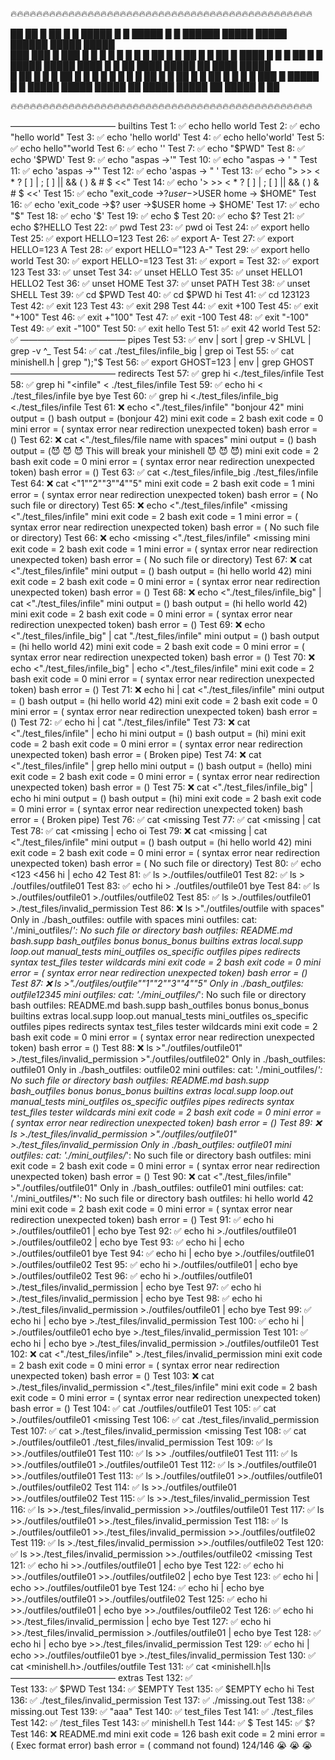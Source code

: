 🔥🔥🔥🔥🔥🔥🔥🔥🔥🔥🔥🔥🔥🔥🔥🔥🔥🔥🔥🔥🔥🔥🔥🔥🔥🔥🔥🔥🔥🔥🔥🔥🔥🔥🔥🔥🔥🔥🔥🔥🔥🔥🔥🔥🔥🔥🔥
                                                                                             
 ██    ██ █ ██    █ █ █████ █   █ █████ █     █       ██████ █████ █████ ██████ █████ █████  
 ███  ███ █ ███   █ █ █     █   █ █     █     █         ██   █     █       ██   █     █   ██ 
 █ ████ █ █ █ ██  █ █ █████ █████ ████  █     █         ██   ████  █████   ██   ████  █████  
 █  ██  █ █ █  ██ █ █     █ █   █ █     █     █         ██   █         █   ██   █     █   ██ 
 █      █ █ █   ███ █ █████ █   █ █████ █████ █████     ██   █████ █████   ██   █████ █   ██ 
                                                                                             
🔥🔥🔥🔥🔥🔥🔥🔥🔥🔥🔥🔥🔥🔥🔥🔥🔥🔥🔥🔥🔥🔥🔥🔥🔥🔥🔥🔥🔥🔥🔥🔥🔥🔥🔥🔥🔥🔥🔥🔥🔥🔥🔥🔥🔥🔥🔥
                                                                                              
———————————— builtins
Test   1: ✅ echo hello world 
Test   2: ✅ echo "hello world" 
Test   3: ✅ echo 'hello world' 
Test   4: ✅ echo hello'world' 
Test   5: ✅ echo hello""world 
Test   6: ✅ echo '' 
Test   7: ✅ echo "$PWD" 
Test   8: ✅ echo '$PWD' 
Test   9: ✅ echo "aspas ->'" 
Test  10: ✅ echo "aspas -> ' " 
Test  11: ✅ echo 'aspas ->"' 
Test  12: ✅ echo 'aspas -> " ' 
Test  13: ✅ echo "> >> < * ? [ ] | ; [ ] || && ( ) & # $  <<" 
Test  14: ✅ echo '> >> < * ? [ ] | ; [ ] || && ( ) & # $  <<' 
Test  15: ✅ echo "exit_code ->$? user ->$USER home -> $HOME" 
Test  16: ✅ echo 'exit_code ->$? user ->$USER home -> $HOME' 
Test  17: ✅ echo "$" 
Test  18: ✅ echo '$' 
Test  19: ✅ echo $ 
Test  20: ✅ echo $? 
Test  21: ✅ echo $?HELLO 
Test  22: ✅ pwd 
Test  23: ✅ pwd oi 
Test  24: ✅ export hello 
Test  25: ✅ export HELLO=123 
Test  26: ✅ export A- 
Test  27: ✅ export HELLO=123 A 
Test  28: ✅ export HELLO="123 A-" 
Test  29: ✅ export hello world 
Test  30: ✅ export HELLO-=123 
Test  31: ✅ export = 
Test  32: ✅ export 123 
Test  33: ✅ unset 
Test  34: ✅ unset HELLO 
Test  35: ✅ unset HELLO1 HELLO2 
Test  36: ✅ unset HOME 
Test  37: ✅ unset PATH 
Test  38: ✅ unset SHELL 
Test  39: ✅ cd $PWD 
Test  40: ✅ cd $PWD hi 
Test  41: ✅ cd 123123 
Test  42: ✅ exit 123 
Test  43: ✅ exit 298 
Test  44: ✅ exit +100 
Test  45: ✅ exit "+100" 
Test  46: ✅ exit +"100" 
Test  47: ✅ exit -100 
Test  48: ✅ exit "-100" 
Test  49: ✅ exit -"100" 
Test  50: ✅ exit hello 
Test  51: ✅ exit 42 world 
Test  52: ✅  
———————————— pipes
Test  53: ✅ env | sort | grep -v SHLVL | grep -v ^_ 
Test  54: ✅ cat ./test_files/infile_big | grep oi 
Test  55: ✅ cat minishell.h | grep ");"$ 
Test  56: ✅ export GHOST=123 | env | grep GHOST 
———————————— redirects
Test  57: ✅ grep hi <./test_files/infile 
Test  58: ✅ grep hi "<infile" <         ./test_files/infile 
Test  59: ✅ echo hi < ./test_files/infile bye bye 
Test  60: ✅ grep hi <./test_files/infile_big <./test_files/infile 
Test  61: ❌ echo <"./test_files/infile" "bonjour       42" 
mini output = ()
bash output = (bonjour 42)
mini exit code = 2
bash exit code = 0
mini error = ( syntax error near redirection unexpected token)
bash error = ()
Test  62: ❌ cat <"./test_files/file name with spaces" 
mini output = ()
bash output = (😈 😈 😈 This will break your minishell 😈 😈 😈)
mini exit code = 2
bash exit code = 0
mini error = ( syntax error near redirection unexpected token)
bash error = ()
Test  63: ✅ cat <./test_files/infile_big ./test_files/infile 
Test  64: ❌ cat <"1""2""3""4""5" 
mini exit code = 2
bash exit code = 1
mini error = ( syntax error near redirection unexpected token)
bash error = ( No such file or directory)
Test  65: ❌ echo <"./test_files/infile" <missing <"./test_files/infile" 
mini exit code = 2
bash exit code = 1
mini error = ( syntax error near redirection unexpected token)
bash error = ( No such file or directory)
Test  66: ❌ echo <missing <"./test_files/infile" <missing 
mini exit code = 2
bash exit code = 1
mini error = ( syntax error near redirection unexpected token)
bash error = ( No such file or directory)
Test  67: ❌ cat <"./test_files/infile" 
mini output = ()
bash output = (hi hello world 42)
mini exit code = 2
bash exit code = 0
mini error = ( syntax error near redirection unexpected token)
bash error = ()
Test  68: ❌ echo <"./test_files/infile_big" | cat <"./test_files/infile" 
mini output = ()
bash output = (hi hello world 42)
mini exit code = 2
bash exit code = 0
mini error = ( syntax error near redirection unexpected token)
bash error = ()
Test  69: ❌ echo <"./test_files/infile_big" | cat "./test_files/infile" 
mini output = ()
bash output = (hi hello world 42)
mini exit code = 2
bash exit code = 0
mini error = ( syntax error near redirection unexpected token)
bash error = ()
Test  70: ❌ echo <"./test_files/infile_big" | echo <"./test_files/infile" 
mini exit code = 2
bash exit code = 0
mini error = ( syntax error near redirection unexpected token)
bash error = ()
Test  71: ❌ echo hi | cat <"./test_files/infile" 
mini output = ()
bash output = (hi hello world 42)
mini exit code = 2
bash exit code = 0
mini error = ( syntax error near redirection unexpected token)
bash error = ()
Test  72: ✅ echo hi | cat "./test_files/infile" 
Test  73: ❌ cat <"./test_files/infile" | echo hi 
mini output = ()
bash output = (hi)
mini exit code = 2
bash exit code = 0
mini error = ( syntax error near redirection unexpected token)
bash error = ( Broken pipe)
Test  74: ❌ cat <"./test_files/infile" | grep hello 
mini output = ()
bash output = (hello)
mini exit code = 2
bash exit code = 0
mini error = ( syntax error near redirection unexpected token)
bash error = ()
Test  75: ❌ cat <"./test_files/infile_big" | echo hi 
mini output = ()
bash output = (hi)
mini exit code = 2
bash exit code = 0
mini error = ( syntax error near redirection unexpected token)
bash error = ( Broken pipe)
Test  76: ✅ cat <missing 
Test  77: ✅ cat <missing | cat 
Test  78: ✅ cat <missing | echo oi 
Test  79: ❌ cat <missing | cat <"./test_files/infile" 
mini output = ()
bash output = (hi hello world 42)
mini exit code = 2
bash exit code = 0
mini error = ( syntax error near redirection unexpected token)
bash error = ( No such file or directory)
Test  80: ✅ echo <123 <456 hi | echo 42 
Test  81: ✅ ls >./outfiles/outfile01 
Test  82: ✅ ls >         ./outfiles/outfile01 
Test  83: ✅ echo hi >         ./outfiles/outfile01 bye 
Test  84: ✅ ls >./outfiles/outfile01 >./outfiles/outfile02 
Test  85: ✅ ls >./outfiles/outfile01 >./test_files/invalid_permission 
Test  86: ❌ ls >"./outfiles/outfile with spaces" 
Only in ./bash_outfiles: outfile with spaces
mini outfiles:
cat: './mini_outfiles/*': No such file or directory
bash outfiles:
README.md
bash.supp
bash_outfiles
bonus
bonus_bonus
builtins
extras
local.supp
loop.out
manual_tests
mini_outfiles
os_specific
outfiles
pipes
redirects
syntax
test_files
tester
wildcards
mini exit code = 2
bash exit code = 0
mini error = ( syntax error near redirection unexpected token)
bash error = ()
Test  87: ❌ ls >"./outfiles/outfile""1""2""3""4""5" 
Only in ./bash_outfiles: outfile12345
mini outfiles:
cat: './mini_outfiles/*': No such file or directory
bash outfiles:
README.md
bash.supp
bash_outfiles
bonus
bonus_bonus
builtins
extras
local.supp
loop.out
manual_tests
mini_outfiles
os_specific
outfiles
pipes
redirects
syntax
test_files
tester
wildcards
mini exit code = 2
bash exit code = 0
mini error = ( syntax error near redirection unexpected token)
bash error = ()
Test  88: ❌ ls >"./outfiles/outfile01" >./test_files/invalid_permission >"./outfiles/outfile02" 
Only in ./bash_outfiles: outfile01
Only in ./bash_outfiles: outfile02
mini outfiles:
cat: './mini_outfiles/*': No such file or directory
bash outfiles:
README.md
bash.supp
bash_outfiles
bonus
bonus_bonus
builtins
extras
local.supp
loop.out
manual_tests
mini_outfiles
os_specific
outfiles
pipes
redirects
syntax
test_files
tester
wildcards
mini exit code = 2
bash exit code = 0
mini error = ( syntax error near redirection unexpected token)
bash error = ()
Test  89: ❌ ls >./test_files/invalid_permission >"./outfiles/outfile01" >./test_files/invalid_permission 
Only in ./bash_outfiles: outfile01
mini outfiles:
cat: './mini_outfiles/*': No such file or directory
bash outfiles:
mini exit code = 2
bash exit code = 0
mini error = ( syntax error near redirection unexpected token)
bash error = ()
Test  90: ❌ cat <"./test_files/infile" >"./outfiles/outfile01" 
Only in ./bash_outfiles: outfile01
mini outfiles:
cat: './mini_outfiles/*': No such file or directory
bash outfiles:
hi
hello
world
42
mini exit code = 2
bash exit code = 0
mini error = ( syntax error near redirection unexpected token)
bash error = ()
Test  91: ✅ echo hi >./outfiles/outfile01 | echo bye 
Test  92: ✅ echo hi >./outfiles/outfile01 >./outfiles/outfile02 | echo bye 
Test  93: ✅ echo hi | echo >./outfiles/outfile01 bye 
Test  94: ✅ echo hi | echo bye >./outfiles/outfile01 >./outfiles/outfile02 
Test  95: ✅ echo hi >./outfiles/outfile01 | echo bye >./outfiles/outfile02 
Test  96: ✅ echo hi >./outfiles/outfile01 >./test_files/invalid_permission | echo bye 
Test  97: ✅ echo hi >./test_files/invalid_permission | echo bye 
Test  98: ✅ echo hi >./test_files/invalid_permission >./outfiles/outfile01 | echo bye 
Test  99: ✅ echo hi | echo bye >./test_files/invalid_permission 
Test 100: ✅ echo hi | >./outfiles/outfile01 echo bye >./test_files/invalid_permission 
Test 101: ✅ echo hi | echo bye >./test_files/invalid_permission >./outfiles/outfile01 
Test 102: ❌ cat <"./test_files/infile" >./test_files/invalid_permission 
mini exit code = 2
bash exit code = 0
mini error = ( syntax error near redirection unexpected token)
bash error = ()
Test 103: ❌ cat >./test_files/invalid_permission <"./test_files/infile" 
mini exit code = 2
bash exit code = 0
mini error = ( syntax error near redirection unexpected token)
bash error = ()
Test 104: ✅ cat <missing >./outfiles/outfile01 
Test 105: ✅ cat >./outfiles/outfile01 <missing 
Test 106: ✅ cat <missing >./test_files/invalid_permission 
Test 107: ✅ cat >./test_files/invalid_permission <missing 
Test 108: ✅ cat >./outfiles/outfile01 <missing >./test_files/invalid_permission 
Test 109: ✅ ls >>./outfiles/outfile01 
Test 110: ✅ ls >>      ./outfiles/outfile01 
Test 111: ✅ ls >>./outfiles/outfile01 >./outfiles/outfile01 
Test 112: ✅ ls >./outfiles/outfile01 >>./outfiles/outfile01 
Test 113: ✅ ls >./outfiles/outfile01 >>./outfiles/outfile01 >./outfiles/outfile02 
Test 114: ✅ ls >>./outfiles/outfile01 >>./outfiles/outfile02 
Test 115: ✅ ls >>./test_files/invalid_permission 
Test 116: ✅ ls >>./test_files/invalid_permission >>./outfiles/outfile01 
Test 117: ✅ ls >>./outfiles/outfile01 >>./test_files/invalid_permission 
Test 118: ✅ ls >./outfiles/outfile01 >>./test_files/invalid_permission >>./outfiles/outfile02 
Test 119: ✅ ls <missing >>./test_files/invalid_permission >>./outfiles/outfile02 
Test 120: ✅ ls >>./test_files/invalid_permission >>./outfiles/outfile02 <missing 
Test 121: ✅ echo hi >>./outfiles/outfile01 | echo bye 
Test 122: ✅ echo hi >>./outfiles/outfile01 >>./outfiles/outfile02 | echo bye 
Test 123: ✅ echo hi | echo >>./outfiles/outfile01 bye 
Test 124: ✅ echo hi | echo bye >>./outfiles/outfile01 >>./outfiles/outfile02 
Test 125: ✅ echo hi >>./outfiles/outfile01 | echo bye >>./outfiles/outfile02 
Test 126: ✅ echo hi >>./test_files/invalid_permission | echo bye 
Test 127: ✅ echo hi >>./test_files/invalid_permission >./outfiles/outfile01 | echo bye 
Test 128: ✅ echo hi | echo bye >>./test_files/invalid_permission 
Test 129: ✅ echo hi | echo >>./outfiles/outfile01 bye >./test_files/invalid_permission 
Test 130: ✅ cat <minishell.h>./outfiles/outfile 
Test 131: ✅ cat <minishell.h|ls 
———————————— extras
Test 132: ✅  
Test 133: ✅ $PWD 
Test 134: ✅ $EMPTY 
Test 135: ✅ $EMPTY echo hi 
Test 136: ✅ ./test_files/invalid_permission 
Test 137: ✅ ./missing.out 
Test 138: ✅ missing.out 
Test 139: ✅ "aaa" 
Test 140: ✅ test_files 
Test 141: ✅ ./test_files 
Test 142: ✅ /test_files 
Test 143: ✅ minishell.h 
Test 144: ✅ $ 
Test 145: ✅ $? 
Test 146: ❌ README.md 
mini exit code = 126
bash exit code = 2
mini error = ( Exec format error)
bash error = ( command not found)
124/146
😭 😭 😭